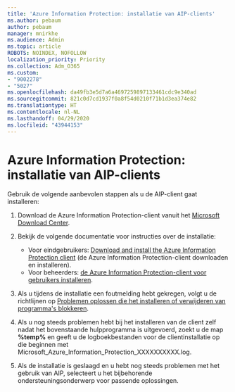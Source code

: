 ```yaml
---
title: 'Azure Information Protection: installatie van AIP-clients'
ms.author: pebaum
author: pebaum
manager: mnirkhe
ms.audience: Admin
ms.topic: article
ROBOTS: NOINDEX, NOFOLLOW
localization_priority: Priority
ms.collection: Adm_O365
ms.custom:
- "9002278"
- "5027"
ms.openlocfilehash: da49fb3e5d7a6a4697259897133461cdc9e340ad
ms.sourcegitcommit: 821c0d7cd1937f0a8f54d0210f71b1d3ea374e82
ms.translationtype: HT
ms.contentlocale: nl-NL
ms.lasthandoff: 04/29/2020
ms.locfileid: "43944153"
---
```

# <a name="azure-information-protection-aip-client-installation"></a>Azure Information Protection: installatie van AIP-clients

Gebruik de volgende aanbevolen stappen als u de AIP-client gaat installeren:

1. Download de Azure Information Protection-client vanuit het [Microsoft Download Center](https://www.microsoft.com/download/details.aspx?id=53018).

2. Bekijk de volgende documentatie voor instructies over de installatie:

    - Voor eindgebruikers: [Download and install the Azure Information Protection client](https://docs.microsoft.com/azure/information-protection/rms-client/install-client-app) (de Azure Information Protection-client downloaden en installeren).
    - Voor beheerders: [de Azure Information Protection-client voor gebruikers installeren](https://docs.microsoft.com/azure/information-protection/rms-client/client-admin-guide-install).

3. Als u tijdens de installatie een foutmelding hebt gekregen, volgt u de richtlijnen op [Problemen oplossen die het installeren of verwijderen van programma's blokkeren](https://support.microsoft.com/help/17588/windows-fix-problems-that-block-programs-being-installed-or-removed).

4. Als u nog steeds problemen hebt bij het installeren van de client zelf nadat het bovenstaande hulpprogramma is uitgevoerd, zoekt u de map **%temp%** en geeft u de logboekbestanden voor de clientinstallatie op die beginnen met Microsoft_Azure_Information_Protection_XXXXXXXXXX.log.

5. Als de installatie is geslaagd en u hebt nog steeds problemen met het gebruik van AIP, selecteert u het bijbehorende ondersteuningsonderwerp voor passende oplossingen.
